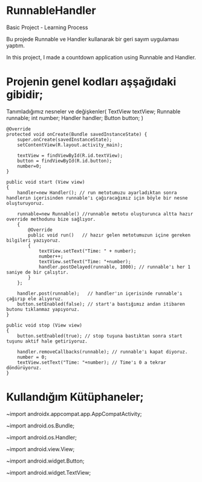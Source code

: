 # RunnableHandler

Basic Project - Learning Process

Bu projede Runnable ve Handler kullanarak bir geri sayım uygulaması yaptım.

In this project, I made a countdown application using Runnable and Handler.

# Projenin genel kodları aşşağıdaki gibidir;

Tanımladığımız nesneler ve değişkenler(
TextView textView;
    Runnable runnable;
    int number;
    Handler handler;
    Button button; )

    @Override
    protected void onCreate(Bundle savedInstanceState) {
        super.onCreate(savedInstanceState);
        setContentView(R.layout.activity_main);

        textView = findViewById(R.id.textView);
        button = findViewById(R.id.button);
        number=0;
    }

    public void start (View view)
    {
        handler=new Handler(); // run metotumuzu ayarladıktan sonra handlerın içerisinden runnable'ı çağıracağımız için böyle bir nesne oluşturuyoruz.

        runnable=new Runnable() //runnable metotu oluşturunca altta hazır override methodunu bize sağlıyor.
        {
            @Override
            public void run()   // hazır gelen metotumuzun içine gereken bilgileri yazıyoruz.
            {
                textView.setText("Time: " + number);
                number++;
                textView.setText("Time: "+number);
                handler.postDelayed(runnable, 1000); // runnable'ı her 1 saniye de bir çalıştır.
            }
        };

        handler.post(runnable);   // handler'ın içerisinde runnable'ı çağırıp ele alıyoruz.
        button.setEnabled(false); // start'a bastığımız andan itibaren butonu tıklanmaz yapıyoruz.
    }

    public void stop (View view)
    {
        button.setEnabled(true); // stop tuşuna bastıktan sonra start tuşunu aktif hale getiriyoruz.

        handler.removeCallbacks(runnable); // runnable'ı kapat diyoruz.
        number = 0;
        textView.setText("Time: "+number); // Time'ı 0 a tekrar döndürüyoruz.
    }
    
    
# Kullandığım Kütüphaneler;
~import androidx.appcompat.app.AppCompatActivity;

~import android.os.Bundle;

~import android.os.Handler;

~import android.view.View;

~import android.widget.Button;

~import android.widget.TextView;
